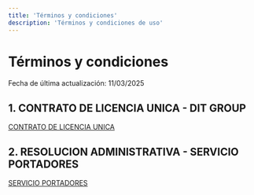 ```yaml
---
title: 'Términos y condiciones'
description: 'Términos y condiciones de uso'
---
```


# Términos y condiciones
Fecha de última actualización: 11/03/2025

## 1. CONTRATO DE LICENCIA UNICA - DIT GROUP

[CONTRATO DE LICENCIA UNICA](https://drive.google.com/file/d/11QETgEmzlBePL4gJE_xmH8SQE5iZf51A/view?usp=sharing)


## 2. RESOLUCION ADMINISTRATIVA - SERVICIO PORTADORES

[SERVICIO PORTADORES](https://drive.google.com/file/d/1AldQosyecQfUR-iEkMwk0oYIkoz-azzJ/view?usp=sharing)
